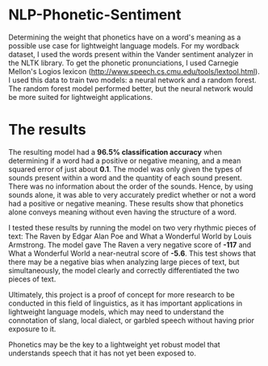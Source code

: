 # NLP-Phonetic-Sentiment
Determining the weight that phonetics have on a word's meaning as a possible use case for lightweight language models. For my wordback dataset, I used the words present within the Vander sentiment analyzer in the NLTK library. To get the phonetic pronunciations, I used Carnegie Mellon's Logios lexicon (http://www.speech.cs.cmu.edu/tools/lextool.html). I used this data to train two models: a neural network and a random forest. The random forest model performed better, but the neural network would be more suited for lightweight applications. 

# The results

The resulting model had a **96.5% classification accuracy** when determining if a word had a positive or negative meaning, and a mean squared error of just about **0.1**. The model was only given the types of sounds present within a word and the quantity of each sound present. There was no information about the order of the sounds. Hence, by using sounds alone, it was able to very accurately predict whether or not a word had a positive or negative meaning. These results show that phonetics alone conveys meaning without even having the structure of a word.

I tested these results by running the model on two very rhythmic pieces of text: The Raven by Edgar Alan Poe and What a Wonderful World by Louis Armstrong. The model gave The Raven a very negative score of **-117** and What a Wonderful World a near-neutral score of **-5.6**. This test shows that there may be a negative bias when analyzing large pieces of text, but simultaneously, the model clearly and correctly differentiated the two pieces of text.

Ultimately, this project is a proof of concept for more research to be conducted in this field of linguistics, as it has important applications in lightweight language models, which may need to understand the connotation of slang, local dialect, or garbled speech without having prior exposure to it. 

Phonetics may be the key to a lightweight yet robust model that understands speech that it has not yet been exposed to. 
